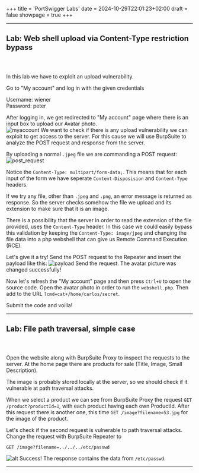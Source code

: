 +++
title = 'PortSwigger Labs'
date = 2024-10-29T22:01:23+02:00
draft = false
showpage = true
+++

___
<h4 style="font-size:20px;font-weight: bold">
    Lab: Web shell upload via Content-Type restriction bypass
</h4>
<br>

In this lab we have to exploit an upload vulnerability.

Go to "My account" and log in with the given credentials <br>

Username: wiener<br>
Password: peter

After logging in, we get redirected to "My account" page where there is an input box to upload our Avatar photo. <br>
![myaccount](lab1.png)
We want to check if there is any upload vulnerability we can exploit to get access to the server. For this cause we will use BurpSuite to analyze the POST request and response from the server.

By uploading a normal `.jpeg` file we are commanding a POST request:
![post_request](lab2.png)

Notice the `Content-Type: multipart/form-data;`. This means that for each input of the form we have seperate `Content-Disposision` and `Content-Type` headers.

If we try any file, other than `.jpeg` and `.png`, an error message is returned as response. So the server checks somehow the file we upload and its extension to make sure that it is an image.

There is a possibility that the server in order to read the extension of the file provided, uses the `Content-Type` header. In this case we could easily bypass this validation by keeping the `Content-Type: image/jpeg` and changing the file data into a php webshell that can give us Remote Command Execution (RCE).

Let's give it a try! Send the POST request to the Repeater and insert the payload like this:
![payload](lab3.png)
Send the request. The avatar picture was changed successfully!

Now let's refresh the "My account" page and then press `Ctrl+U` to open the source code. Open the avatar photo in order to run the `webshell.php`. Then add to the URL `?cmd=cat+/home/carlos/secret`.

Submit the code and voilla!

___

<h4 style="font-size:20px;font-weight: bold">
    Lab: File path traversal, simple case
</h4>
<br>

Open the website along with BurpSuite Proxy to inspect the requests to the server. At the home page there are products for sale (Title, Image, Small Description). 

The image is probably stored locally at the server, so we should check if it vulnerable at path traversal attacks.

When we select a product we can see from BurpSuite Proxy the request `GET /product?productId=1`, with each product having each own ProductId. After this request there is another one, this time `GET /image?filename=53.jpg` for the image of the product.

Let's check if the second request is vulnerable to path traversal attacks.
Change the request with BurpSuite Repeater to 
```
GET /image?filename=../../../etc/passwd
```
![alt](lab4.png)
Success! The response contains the data from `/etc/passwd`.

___